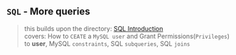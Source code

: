 ## `SQL` - More queries

> this builds upon the directory: [SQL Introduction](../0x0D-SQL_introduction)  
> covers: How to `CEATE` a `MySQL user` and Grant Permissions(`Privileges`) to **user**, MySQL `constraints`, SQL `subqueries`, SQL `joins`

